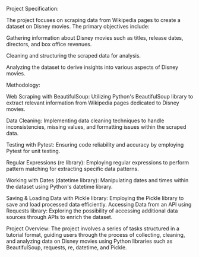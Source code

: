 Project Specification: 

The project focuses on scraping data from Wikipedia pages to create a dataset on Disney movies. The primary objectives include: 

Gathering information about Disney movies such as titles, release dates, directors, and box office 
revenues. 

Cleaning and structuring the scraped data for analysis.

Analyzing the dataset to derive insights into various aspects of Disney movies. 

Methodology: 

Web Scraping with BeautifulSoup: Utilizing Python's BeautifulSoup library to extract relevant information from Wikipedia pages dedicated to Disney movies. 

Data Cleaning: Implementing data cleaning techniques to handle inconsistencies, missing values, and formatting issues within the scraped data.

Testing with Pytest: Ensuring code reliability and accuracy by employing Pytest for unit testing. 

Regular Expressions (re library): Employing regular expressions to perform pattern matching for extracting specific data patterns. 

Working with Dates (datetime library): Manipulating dates and times within the dataset using Python's datetime library. 

Saving & Loading Data with Pickle library: Employing the Pickle library to save and load processed data efficiently. 
Accessing Data from an API using Requests library: Exploring the possibility of accessing additional data sources through APIs to enrich the dataset. 


Project Overview: 
The project involves a series of tasks structured in a tutorial format, guiding users through the process of collecting, cleaning, and analyzing data on Disney movies using Python libraries such as BeautifulSoup, requests, re, datetime, and Pickle. 
